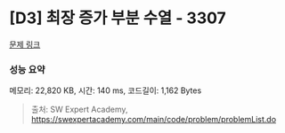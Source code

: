 # [D3] 최장 증가 부분 수열 - 3307 

[문제 링크](https://swexpertacademy.com/main/code/problem/problemDetail.do?contestProbId=AWBOKg-a6l0DFAWr) 

### 성능 요약

메모리: 22,820 KB, 시간: 140 ms, 코드길이: 1,162 Bytes



> 출처: SW Expert Academy, https://swexpertacademy.com/main/code/problem/problemList.do
